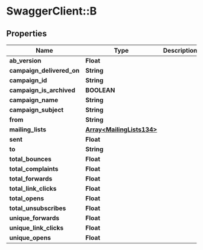 # SwaggerClient::B

## Properties
Name | Type | Description | Notes
------------ | ------------- | ------------- | -------------
**ab_version** | **Float** |  | [optional] 
**campaign_delivered_on** | **String** |  | [optional] 
**campaign_id** | **String** |  | [optional] 
**campaign_is_archived** | **BOOLEAN** |  | [optional] 
**campaign_name** | **String** |  | [optional] 
**campaign_subject** | **String** |  | [optional] 
**from** | **String** |  | [optional] 
**mailing_lists** | [**Array&lt;MailingLists134&gt;**](MailingLists134.md) |  | [optional] 
**sent** | **Float** |  | [optional] 
**to** | **String** |  | [optional] 
**total_bounces** | **Float** |  | [optional] 
**total_complaints** | **Float** |  | [optional] 
**total_forwards** | **Float** |  | [optional] 
**total_link_clicks** | **Float** |  | [optional] 
**total_opens** | **Float** |  | [optional] 
**total_unsubscribes** | **Float** |  | [optional] 
**unique_forwards** | **Float** |  | [optional] 
**unique_link_clicks** | **Float** |  | [optional] 
**unique_opens** | **Float** |  | [optional] 


